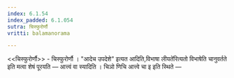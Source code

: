 ```yaml
---
index: 6.1.54
index_padded: 6.1.054
sutra: चिस्फुरोर्णौ
vritti: balamanorama

---
```

<<चिस्फुरोर्णौ>> - चिस्फुरोर्णौ । "आदेच उपदेशे" इत्यत आदिति,विभाषा लीयते॑रित्यतो विभाषेति चानुवर्तते इति मत्वा शेषं पूरयति —  आत्त्वं वा स्यादिति । चिञो णिचि आत्त्वे चा इ इति स्थिते  — 